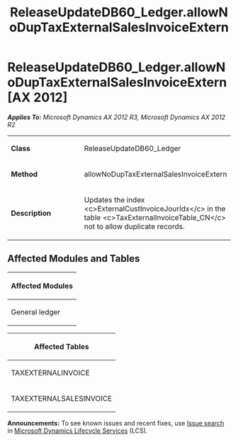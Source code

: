 ﻿---
title: ReleaseUpdateDB60_Ledger.allowNoDupTaxExternalSalesInvoiceExtern
TOCTitle: ReleaseUpdateDB60_Ledger.allowNoDupTaxExternalSalesInvoiceExtern
ms:assetid: 20e121ee-f610-a884-a07e-9960194a3fa4
ms:mtpsurl: https://msdn.microsoft.com/en-us/library/JJ684908(v=AX.60)
ms:contentKeyID: 49707110
ms.date: 05/18/2015
mtps_version: v=AX.60
---

# ReleaseUpdateDB60\_Ledger.allowNoDupTaxExternalSalesInvoiceExtern [AX 2012]


_**Applies To:** Microsoft Dynamics AX 2012 R3, Microsoft Dynamics AX 2012 R2_

<table>
<colgroup>
<col style="width: 50%" />
<col style="width: 50%" />
</colgroup>
<tbody>
<tr class="odd">
<td><p><strong>Class</strong></p></td>
<td><p>ReleaseUpdateDB60_Ledger</p></td>
</tr>
<tr class="even">
<td><p><strong>Method</strong></p></td>
<td><p>allowNoDupTaxExternalSalesInvoiceExtern</p></td>
</tr>
<tr class="odd">
<td><p><strong>Description</strong></p></td>
<td><p>Updates the index &lt;c&gt;ExternalCustInvoiceJourIdx&lt;/c&gt; in the table &lt;c&gt;TaxExternalInvoiceTable_CN&lt;/c&gt; not to allow duplicate records.</p></td>
</tr>
</tbody>
</table>


## Affected Modules and Tables

<table>
<colgroup>
<col style="width: 100%" />
</colgroup>
<thead>
<tr class="header">
<th><p>Affected Modules</p></th>
</tr>
</thead>
<tbody>
<tr class="odd">
<td><p>General ledger</p></td>
</tr>
</tbody>
</table>


<table>
<colgroup>
<col style="width: 100%" />
</colgroup>
<thead>
<tr class="header">
<th><p>Affected Tables</p></th>
</tr>
</thead>
<tbody>
<tr class="odd">
<td><p>TAXEXTERNALINVOICE</p></td>
</tr>
<tr class="even">
<td><p>TAXEXTERNALSALESINVOICE</p></td>
</tr>
</tbody>
</table>

  
**Announcements:** To see known issues and recent fixes, use [Issue search](http://go.microsoft.com/fwlink/?linkid=389258) in [Microsoft Dynamics Lifecycle Services](http://go.microsoft.com/fwlink/?linkid=306505) (LCS).


